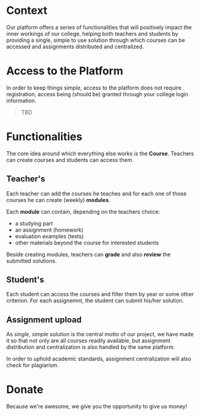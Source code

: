 # Context 

Our platform offers a series of functionalities that will positively impact the inner workings of our college, helping both teachers and students by providing a single, simple to use solution through which courses can be accessed and assignments distributed and centralized.

# Access to the Platform

In order to keep things simple, access to the platform does not require registration, access being (should be) granted through your college login information.

> TBD

# Functionalities
The core idea around which everything else works is the **Course**. Teachers can create courses and students can access them.

## Teacher's 
Each teacher can add the courses he teaches and for each one of those courses he can create (weekly) **modules**.

Each **module** can contain, depending on the teachers choice:
* a studying part 
* an assignment (homework)
* evaluation examples (tests)
* other materials beyond the course for interested students 

Beside creating modules, teachers can **grade** and also **review** the submitted solutions.

## Student's
Each student can access the courses and filter them by year or some other criterion. For each assignemnt, the student can submit his/her solution.


## Assignment upload
As *single, simple solution* is the central motto of our project, we have made it so that not only are all courses readily available, but assignment distribution and centralization is also handled by the same platform.

In order to uphold academic standards, assignment centralization will also check for plagiarism.

# Donate
Because we're awesome, we give you the opportunity to give us money!
